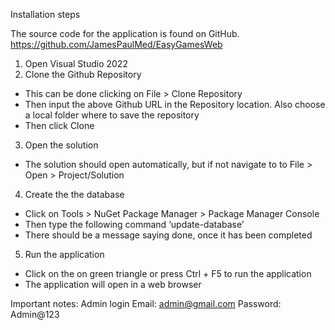 Installation steps

The source code for the application is found on GitHub. https://github.com/JamesPaulMed/EasyGamesWeb

1. Open Visual Studio 2022
2. Clone the Github Repository
- This can be done clicking on File > Clone Repository
- Then input the above Github URL in the Repository location. Also choose a local folder where to save the repository
- Then click Clone
3. Open the solution
- The solution should open automatically, but if not navigate to to File > Open > Project/Solution
4. Create the the database
- Click on Tools > NuGet Package Manager > Package Manager Console
- Then type the following command ‘update-database’
- There should be a message saying done, once it has been completed
5. Run the application
- Click on the on green triangle or press Ctrl + F5 to run the application
- The application will open in a web browser


Important notes:
Admin login
Email: admin@gmail.com
Password: Admin@123
